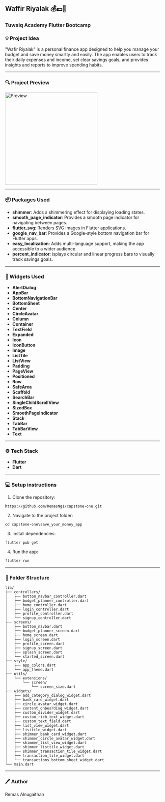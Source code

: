 
## Waffir Riyalak 💰💵💸
### Tuwaiq Academy Flutter Bootcamp

### 💡 Project Idea

"Wafir Riyalak" is a personal finance app designed to help you manage your budget and save money smartly and easily. The app enables users to track their daily expenses and income, set clear savings goals, and provides insights and reports to improve spending habits.



---
### 🔍 Project Preview

<img src="page_preview.gif" alt="Preview" width="300">
<!-- <img src="page_preview.png" alt="Project Pages" style="width:100%; max-width:600px; display:block; margin:auto" /> -->



---
### 📦 Packages Used

- **shimmer**: Adds a shimmering effect for displaying loading states.
- **smooth_page_indicator**: Provides a smooth page indicator for navigating between pages.
- **flutter_svg**: Renders SVG images in Flutter applications.
- **google_nav_bar**: Provides a Google-style bottom navigation bar for Flutter apps.
- **easy_localization**: Adds multi-language support, making the app accessible to a wider audience.
- **percent_indicator**: isplays circular and linear progress bars to visually track savings goals.


---

### 📱 Widgets Used
- **AlertDialog**  
- **AppBar**  
- **BottomNavigationBar**  
- **BottomSheet**  
- **Center**  
- **CircleAvatar**  
- **Column**  
- **Container**  
- **TextField**  
- **Expanded**  
- **Icon**  
- **IconButton**  
- **Image**  
- **ListTile**  
- **ListView**  
- **Padding**  
- **PageView**  
- **Positioned**  
- **Row**  
- **SafeArea**  
- **Scaffold**  
- **SearchBar**  
- **SingleChildScrollView**  
- **SizedBox**  
- **SmoothPageIndicator**  
- **Stack**  
- **TabBar**  
- **TabBarView**  
- **Text**  



---
### ⚙️ Tech Stack
- **Flutter**
- **Dart**

---
### 💻  Setup instructions 

 1. Clone the repository:

```
https://github.com/RemasNg1/capstone-one.git
```
2. Navigate to the project folder:

```
cd capstone-one\save_your_money_app
```

3. Install dependencies:
```
flutter pub get
```

 4. Run the app:
 ```
 flutter run 
 ```  

---
### 📂 Folder Structure 

```
lib/
├── controllers/
│   ├── bottom_navbar_controller.dart
│   ├── budget_planner_controller.dart
│   ├── home_controller.dart
│   ├── login_controller.dart
│   ├── profile_controller.dart
│   └── signup_controller.dart
├── screens/
│   ├── bottom_navbar.dart
│   ├── budget_planner_screen.dart
│   ├── home_screen.dart
│   ├── login_screen.dart
│   ├── profile_screen.dart
│   ├── signup_screen.dart
│   ├── splash_screen.dart
│   └── started_screen.dart
├── style/
│   ├── app_colors.dart
│   └── app_theme.dart
├── utils/
│   └── extensions/
│       └── screen/
│           └── screen_size.dart
├── widgets/
│   ├── add_category_dialog_widget.dart
│   ├── bank_card_widget.dart
│   ├── circle_avatar_widget.dart
│   ├── content_onboarding_widget.dart
│   ├── custom_divider_widget.dart
│   ├── custom_rich_text_widget.dart
│   ├── custom_text_field.dart
│   ├── list_view_widget.dart
│   ├── listtile_widget.dart
│   ├── shimmer_bank_card_widget.dart
│   ├── shimmer_circle_avatar_widget.dart
│   ├── shimmer_list_view_widget.dart
│   ├── shimmer_listtile_widget.dart
│   ├── shimmer_transaction_tile_widget.dart
│   ├── transaction_tile_widget.dart
│   └── transactions_bottom_sheet_widget.dart
└── main.dart

```


---
### 🖊️ Author
Remas Alnugaithan





